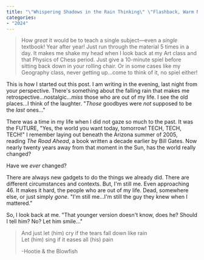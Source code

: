 ```yaml
---
title: "\"Whispering Shadows in the Rain Thinking\" \"Flashback, Warm Nights Almost Left Behind\""
categories:
- "2024"
---
```


> How *great* it would be to teach a single subject—even a *single* textbook!  Year after year!  Just run through the material 5 times in a day.  It makes me shake my head when I look back at my Art class and that Physics of Chess period.  Just give a 10-minute spiel before sitting back down in your rolling chair.  Or in some cases like my Geography class, never getting up...come to think of it, no spiel either!

This is how I started out this post.  I am writing in the evening, last night from your perspective.  There's something about the falling rain that makes me retrospective...nostalgic...*miss* those who are out of my life.  I see the old places...I think of the laughter.  "*Those* goodbyes were *not* supposed to be the *last* ones..."

There was a time in my life when I did not gaze so much to the past.  It was the FUTURE, "Yes, the world you want today, tomorrow!  TECH, TECH, TECH!"  I remember laying out beneath the Arizona summer of 2005, reading *The Road Ahead*, a book written a decade earlier by Bill Gates.  Now nearly twenty years away from that moment in the Sun, has the world really changed?  

Have we *ever* changed?  

There are always new gadgets to do the things we already did.  There are different circumstances and contexts.  But, I'm still me.  Even approaching 46.  It makes it hard, the people who are out of my life.  Dead, somewhere else, or just simply *gone*.  "I'm still me...I'm still the guy they knew when I mattered."

So, I look back at me.  "That younger version doesn't know, does he?  Should I tell him?  No?  Let him smile..." 

> And just let (him) cry if the tears fall down like rain  
Let (him) sing if it eases all (his) pain
>
> -Hootie & the Blowfish 